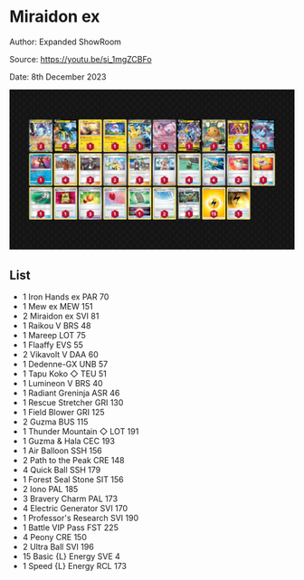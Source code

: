 # Miraidon ex

Author: Expanded ShowRoom

Source: <https://youtu.be/si_1mgZCBFo>

Date: 8th December 2023

![decklist](../../images/PAR/Miraidon%20ex/2-%20Miraidon%20ex.png)

## List

* 1 Iron Hands ex PAR 70
* 1 Mew ex MEW 151
* 2 Miraidon ex SVI 81
* 1 Raikou V BRS 48
* 1 Mareep LOT 75
* 1 Flaaffy EVS 55
* 2 Vikavolt V DAA 60
* 1 Dedenne-GX UNB 57
* 1 Tapu Koko ◇ TEU 51
* 1 Lumineon V BRS 40
* 1 Radiant Greninja ASR 46
* 1 Rescue Stretcher GRI 130
* 1 Field Blower GRI 125
* 2 Guzma BUS 115
* 1 Thunder Mountain ◇ LOT 191
* 1 Guzma & Hala CEC 193
* 1 Air Balloon SSH 156
* 2 Path to the Peak CRE 148
* 4 Quick Ball SSH 179
* 1 Forest Seal Stone SIT 156
* 2 Iono PAL 185
* 3 Bravery Charm PAL 173
* 4 Electric Generator SVI 170
* 1 Professor's Research SVI 190
* 1 Battle VIP Pass FST 225
* 4 Peony CRE 150
* 2 Ultra Ball SVI 196
* 15 Basic {L} Energy SVE 4
* 1 Speed {L} Energy RCL 173

